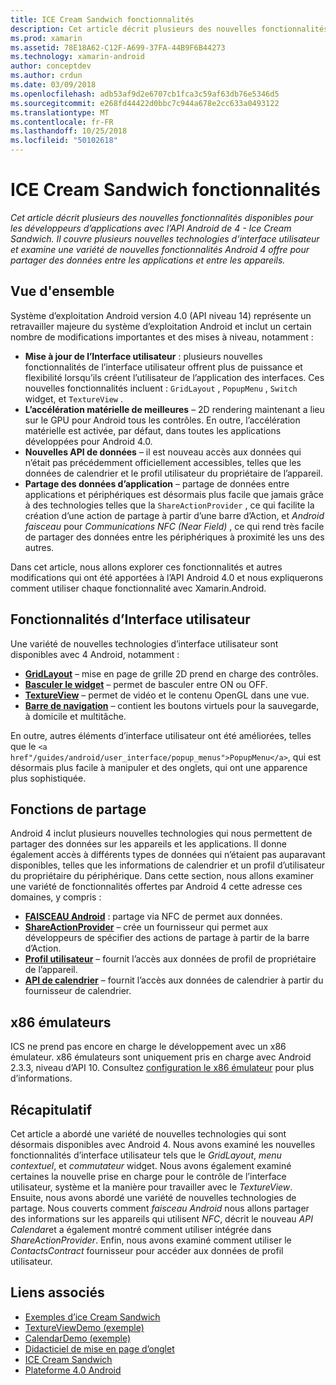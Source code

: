 ```yaml
---
title: ICE Cream Sandwich fonctionnalités
description: Cet article décrit plusieurs des nouvelles fonctionnalités disponibles pour les développeurs d’applications avec l’API Android de 4 - Ice Cream Sandwich. Il couvre plusieurs nouvelles technologies d’interface utilisateur et examine une variété de nouvelles fonctionnalités Android 4 offre pour partager des données entre les applications et entre les appareils.
ms.prod: xamarin
ms.assetid: 78E18A62-C12F-A699-37FA-44B9F6B44273
ms.technology: xamarin-android
author: conceptdev
ms.author: crdun
ms.date: 03/09/2018
ms.openlocfilehash: adb53af9d2e6707cb1fca3c59af63db76e5346d5
ms.sourcegitcommit: e268fd44422d0bbc7c944a678e2cc633a0493122
ms.translationtype: MT
ms.contentlocale: fr-FR
ms.lasthandoff: 10/25/2018
ms.locfileid: "50102618"
---
```

# <a name="ice-cream-sandwich-features"></a>ICE Cream Sandwich fonctionnalités

_Cet article décrit plusieurs des nouvelles fonctionnalités disponibles pour les développeurs d’applications avec l’API Android de 4 - Ice Cream Sandwich. Il couvre plusieurs nouvelles technologies d’interface utilisateur et examine une variété de nouvelles fonctionnalités Android 4 offre pour partager des données entre les applications et entre les appareils._

## <a name="overview"></a>Vue d'ensemble

Système d’exploitation Android version 4.0 (API niveau 14) représente un retravailler majeure du système d’exploitation Android et inclut un certain nombre de modifications importantes et des mises à niveau, notamment :

-   **Mise à jour de l’Interface utilisateur** : plusieurs nouvelles fonctionnalités de l’interface utilisateur offrent plus de puissance et flexibilité lorsqu’ils créent l’utilisateur de l’application des interfaces. Ces nouvelles fonctionnalités incluent : `GridLayout` , `PopupMenu` , `Switch` widget, et `TextureView` . 
-   **L’accélération matérielle de meilleures** – 2D rendering maintenant a lieu sur le GPU pour Android tous les contrôles. En outre, l’accélération matérielle est activée, par défaut, dans toutes les applications développées pour Android 4.0. 
-   **Nouvelles API de données** – il est nouveau accès aux données qui n’était pas précédemment officiellement accessibles, telles que les données de calendrier et le profil utilisateur du propriétaire de l’appareil. 
-   **Partage des données d’application** – partage de données entre applications et périphériques est désormais plus facile que jamais grâce à des technologies telles que la `ShareActionProvider` , ce qui facilite la création d’une action de partage à partir d’une barre d’Action, et *Android faisceau* pour *Communications NFC (Near Field)* , ce qui rend très facile de partager des données entre les périphériques à proximité les uns des autres. 


Dans cet article, nous allons explorer ces fonctionnalités et autres modifications qui ont été apportées à l’API Android 4.0 et nous expliquerons comment utiliser chaque fonctionnalité avec Xamarin.Android.

## <a name="user-interface-features"></a>Fonctionnalités d’Interface utilisateur

Une variété de nouvelles technologies d’interface utilisateur sont disponibles avec 4 Android, notamment :

-   **[GridLayout](~/android/user-interface/layouts/grid-layout.md)**  – mise en page de grille 2D prend en charge des contrôles. 
-   **[Basculer le widget](~/android/user-interface/controls/switch.md)**  – permet de basculer entre ON ou OFF. 
-   **[TextureView](~/android/user-interface/controls/texture-view.md)**  – permet de vidéo et le contenu OpenGL dans une vue. 
-   **[Barre de navigation](~/android/user-interface/controls/navigation-bar.md)**  – contient les boutons virtuels pour la sauvegarde, à domicile et multitâche. 


En outre, autres éléments d’interface utilisateur ont été améliorées, telles que le `<a href"/guides/android/user_interface/popup_menus">PopupMenu</a>`, qui est désormais plus facile à manipuler et des onglets, qui ont une apparence plus sophistiquée.

## <a name="sharing-features"></a>Fonctions de partage

Android 4 inclut plusieurs nouvelles technologies qui nous permettent de partager des données sur les appareils et les applications. Il donne également accès à différents types de données qui n’étaient pas auparavant disponibles, telles que les informations de calendrier et un profil d’utilisateur du propriétaire du périphérique. Dans cette section, nous allons examiner une variété de fonctionnalités offertes par Android 4 cette adresse ces domaines, y compris :

-  **[FAISCEAU Android](~/android/platform/android-beam.md)**  : partage via NFC de permet aux données.
-   **[ShareActionProvider](~/android/user-interface/controls/action-bar.md)**  – crée un fournisseur qui permet aux développeurs de spécifier des actions de partage à partir de la barre d’Action. 
-   **[Profil utilisateur](~/android/user-interface/user-profile.md)**  – fournit l’accès aux données de profil de propriétaire de l’appareil. 
-   **[API de calendrier](~/android/user-interface/controls/calendar.md)**  – fournit l’accès aux données de calendrier à partir du fournisseur de calendrier. 

## <a name="x86-emulators"></a>x86 émulateurs

ICS ne prend pas encore en charge le développement avec un x86 émulateur. x86 émulateurs sont uniquement pris en charge avec Android 2.3.3, niveau d’API 10. Consultez [configuration le x86 émulateur](~/android/get-started/installation/android-emulator/index.md) pour plus d’informations.

## <a name="summary"></a>Récapitulatif

Cet article a abordé une variété de nouvelles technologies qui sont désormais disponibles avec Android 4. Nous avons examiné les nouvelles fonctionnalités d’interface utilisateur tels que le *GridLayout*, *menu contextuel*, et *commutateur* widget. Nous avons également examiné certaines la nouvelle prise en charge pour le contrôle de l’interface utilisateur, système et la manière pour travailler avec le *TextureView*. Ensuite, nous avons abordé une variété de nouvelles technologies de partage. Nous couverts comment *faisceau Android* nous allons partager des informations sur les appareils qui utilisent *NFC*, décrit le nouveau *API Calendar*et a également montré comment utiliser intégrée dans  *ShareActionProvider*.
Enfin, nous avons examiné comment utiliser le *ContactsContract* fournisseur pour accéder aux données de profil utilisateur.



## <a name="related-links"></a>Liens associés

- [Exemples d’ice Cream Sandwich](https://developer.xamarin.com/samples/monodroid/PlatformFeatures/ICS_Samples/)
- [TextureViewDemo (exemple)](https://developer.xamarin.com/samples/monodroid/TextureViewDemo/)
- [CalendarDemo (exemple)](https://developer.xamarin.com/samples/monodroid/CalendarDemo/)
- [Didacticiel de mise en page d’onglet](~/android/user-interface/layouts/tab-layout/index.md)
- [ICE Cream Sandwich](http://developer.android.com/about/versions/android-4.0-highlights.html)
- [Plateforme 4.0 Android](http://developer.android.com/about/versions/android-4.0.html)
